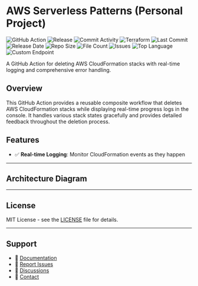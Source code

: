 # AWS Serverless Patterns (Personal Project)

![GitHub Action](https://img.shields.io/badge/GitHub-Action-blue?logo=github)&nbsp;![Release](https://github.com/subhamay-bhattacharyya/5211-serverless-patterns-tf/actions/workflows/release.yaml/badge.svg)&nbsp;![Commit Activity](https://img.shields.io/github/commit-activity/t/subhamay-bhattacharyya/5211-serverless-patterns-tf)&nbsp;![Terraform](https://img.shields.io/badge/AWS-Terraform-orange?logo=amazonaws)&nbsp;![Last Commit](https://img.shields.io/github/last-commit/subhamay-bhattacharyya/5211-serverless-patterns-tf)&nbsp;![Release Date](https://img.shields.io/github/release-date/subhamay-bhattacharyya/5211-serverless-patterns-tf)&nbsp;![Repo Size](https://img.shields.io/github/repo-size/subhamay-bhattacharyya/5211-serverless-patterns-tf)&nbsp;![File Count](https://img.shields.io/github/directory-file-count/subhamay-bhattacharyya/5211-serverless-patterns-tf)&nbsp;![Issues](https://img.shields.io/github/issues/subhamay-bhattacharyya/5211-serverless-patterns-tf)&nbsp;![Top Language](https://img.shields.io/github/languages/top/subhamay-bhattacharyya/5211-serverless-patterns-tf)&nbsp;![Custom Endpoint](https://img.shields.io/endpoint?url=https://gist.githubusercontent.com/bsubhamay/bb31925d7568ecc3e510c2487b2929f0/raw/5211-serverless-patterns-tf.json?)


A GitHub Action for deleting AWS CloudFormation stacks with real-time logging and comprehensive error handling.

## Overview

This GitHub Action provides a reusable composite workflow that deletes AWS CloudFormation stacks while displaying real-time progress logs in the console. It handles various stack states gracefully and provides detailed feedback throughout the deletion process.

## Features

- ✅ **Real-time Logging**: Monitor CloudFormation events as they happen

---

## Architecture Diagram


---

## License

MIT License - see the [LICENSE](LICENSE) file for details.

---

## Support

- 📖 [Documentation](https://github.com/subhamay-bhattacharyya/5211-serverless-patterns-tf/wiki)
- 🐛 [Report Issues](https://github.com/subhamay-bhattacharyya/5211-serverless-patterns-tf/issues)
- 💬 [Discussions](https://github.com/subhamay-bhattacharyya/5211-serverless-patterns-tf/discussions)
- 📧 [Contact](mailto:support@subhamay.aws@gmail.com)